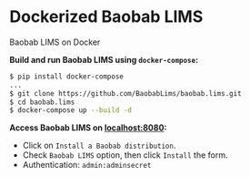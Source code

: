 # Dockerized Baobab LIMS

Baobab LIMS on Docker

**Build and run Baobab LIMS using `docker-compose`:**

```sh
$ pip install docker-compose
...
$ git clone https://github.com/BaobabLims/baobab.lims.git
$ cd baobab.lims
$ docker-compose up --build -d
```

**Access Baobab LIMS on [localhost:8080](http://localhost:8080):**

- Click on `Install a Baobab distribution`.
- Check `Baobab LIMS` option, then click `Install` the form.
- Authentication: `admin:adminsecret`
